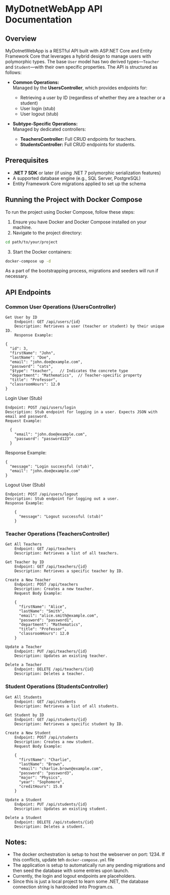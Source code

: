 # MyDotnetWebApp API Documentation

## Overview

MyDotnetWebApp is a RESTful API built with ASP.NET Core and Entity Framework Core that leverages a hybrid design to manage users with polymorphic types. The base `User` model has two derived types—`Teacher` and `Student`—with their own specific properties. The API is structured as follows:

- **Common Operations:**  
  Managed by the **UsersController**, which provides endpoints for:

  - Retrieving a user by ID (regardless of whether they are a teacher or a student)
  - User login (stub)
  - User logout (stub)

- **Subtype-Specific Operations:**  
  Managed by dedicated controllers:
  - **TeachersController:** Full CRUD endpoints for teachers.
  - **StudentsController:** Full CRUD endpoints for students.

## Prerequisites

- **.NET 7 SDK** or later (if using .NET 7 polymorphic serialization features)
- A supported database engine (e.g., SQL Server, PostgreSQL)
- Entity Framework Core migrations applied to set up the schema

## Running the Project with Docker Compose

To run the project using Docker Compose, follow these steps:

1. Ensure you have Docker and Docker Compose installed on your machine.
2. Navigate to the project directory:

```sh
cd path/to/your/project
```

3. Start the Docker containers:

```sh
docker-compose up -d
```

As a part of the bootstrapping process, migrations and seeders will run if necessary.

## API Endpoints

### Common User Operations (UsersController)

    Get User by ID
        Endpoint: GET /api/users/{id}
        Description: Retrieves a user (teacher or student) by their unique ID.
        Response Example:

    {
      "id": 3,
      "firstName": "John",
      "lastName": "Doe",
      "email": "john.doe@example.com",
      "password": "cats",
      "$type": "teacher",   // Indicates the concrete type
      "department": "Mathematics",  // Teacher-specific property
      "title": "Professor",
      "classroomHours": 12.0
    }

Login User (Stub)

    Endpoint: POST /api/users/login
    Description: Stub endpoint for logging in a user. Expects JSON with email and password.
    Request Example:

      {
        "email": "john.doe@example.com",
        "password": "password123"
      }

Response Example:

    {
      "message": "Login successful (stub)",
      "email": "john.doe@example.com"
    }

Logout User (Stub)

    Endpoint: POST /api/users/logout
    Description: Stub endpoint for logging out a user.
    Response Example:

        {
          "message": "Logout successful (stub)"
        }

### Teacher Operations (TeachersController)

    Get All Teachers
        Endpoint: GET /api/teachers
        Description: Retrieves a list of all teachers.

    Get Teacher by ID
        Endpoint: GET /api/teachers/{id}
        Description: Retrieves a specific teacher by ID.

    Create a New Teacher
        Endpoint: POST /api/teachers
        Description: Creates a new teacher.
        Request Body Example:

        {
          "firstName": "Alice",
          "lastName": "Smith",
          "email": "alice.smith@example.com",
          "password": "password1",
          "department": "Mathematics",
          "title": "Professor",
          "classroomHours": 12.0
        }

    Update a Teacher
        Endpoint: PUT /api/teachers/{id}
        Description: Updates an existing teacher.

    Delete a Teacher
        Endpoint: DELETE /api/teachers/{id}
        Description: Deletes a teacher.

### Student Operations (StudentsController)

    Get All Students
        Endpoint: GET /api/students
        Description: Retrieves a list of all students.

    Get Student by ID
        Endpoint: GET /api/students/{id}
        Description: Retrieves a specific student by ID.

    Create a New Student
        Endpoint: POST /api/students
        Description: Creates a new student.
        Request Body Example:

        {
          "firstName": "Charlie",
          "lastName": "Brown",
          "email": "charlie.brown@example.com",
          "password": "password3",
          "major": "Physics",
          "year": "Sophomore",
          "creditHours": 15.0
        }

    Update a Student
        Endpoint: PUT /api/students/{id}
        Description: Updates an existing student.

    Delete a Student
        Endpoint: DELETE /api/students/{id}
        Description: Deletes a student.

## Notes:

- The docker orchestration is setup to host the webserver on port: 1234. If this conflicts, update teh `docker-compose.yml` file
- The application is setup to automatically run any pending migrations and then seed the database with some entries upon launch.
- Currently, the login and logout endpoints are placeholders.
- Since this is just a local project to learn some .NET, the database connection string is hardcoded into Program.cs.
